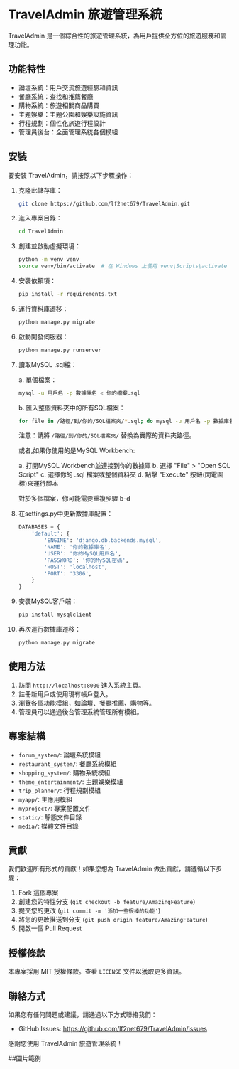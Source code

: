 # TravelAdmin 旅遊管理系統

TravelAdmin 是一個綜合性的旅遊管理系統，為用戶提供全方位的旅遊服務和管理功能。

## 功能特性

- 論壇系統：用戶交流旅遊經驗和資訊
- 餐廳系統：查找和推薦餐廳
- 購物系統：旅遊相關商品購買
- 主題娛樂：主題公園和娛樂設施資訊
- 行程規劃：個性化旅遊行程設計
- 管理員後台：全面管理系統各個模組

## 安裝

要安裝 TravelAdmin，請按照以下步驟操作：

1. 克隆此儲存庫：
   ```bash
   git clone https://github.com/lf2net679/TravelAdmin.git
   ```

2. 進入專案目錄：
   ```bash
   cd TravelAdmin
   ```

3. 創建並啟動虛擬環境：
   ```bash
   python -m venv venv
   source venv/bin/activate  # 在 Windows 上使用 venv\Scripts\activate
   ```

4. 安裝依賴項：
   ```bash
   pip install -r requirements.txt
   ```

5. 運行資料庫遷移：
   ```bash
   python manage.py migrate
   ```

6. 啟動開發伺服器：
   ```bash
   python manage.py runserver
   ```

7. 讀取MySQL .sql檔：

   a. 單個檔案：
   ```bash
   mysql -u 用戶名 -p 數據庫名 < 你的檔案.sql
   ```
   
   b. 匯入整個資料夾中的所有SQL檔案：
   ```bash
   for file in /路徑/到/你的/SQL檔案夾/*.sql; do mysql -u 用戶名 -p 數據庫名 < "$file"; done
   ```
   
   注意：請將 `/路徑/到/你的/SQL檔案夾/` 替換為實際的資料夾路徑。
   
   或者,如果你使用的是MySQL Workbench:
   
   a. 打開MySQL Workbench並連接到你的數據庫
   b. 選擇 "File" > "Open SQL Script"
   c. 選擇你的 .sql 檔案或整個資料夾
   d. 點擊 "Execute" 按鈕(閃電圖標)來運行腳本
   
   對於多個檔案，你可能需要重複步驟 b-d

8. 在settings.py中更新數據庫配置：
   ```python
   DATABASES = {
       'default': {
           'ENGINE': 'django.db.backends.mysql',
           'NAME': '你的數據庫名',
           'USER': '你的MySQL用戶名',
           'PASSWORD': '你的MySQL密碼',
           'HOST': 'localhost',
           'PORT': '3306',
       }
   }
   ```

9. 安裝MySQL客戶端：
   ```bash
   pip install mysqlclient
   ```

10. 再次運行數據庫遷移：
    ```bash
    python manage.py migrate
    ```

## 使用方法

1. 訪問 `http://localhost:8000` 進入系統主頁。
2. 註冊新用戶或使用現有帳戶登入。
3. 瀏覽各個功能模組，如論壇、餐廳推薦、購物等。
4. 管理員可以通過後台管理系統管理所有模組。

## 專案結構

- `forum_system/`: 論壇系統模組
- `restaurant_system/`: 餐廳系統模組
- `shopping_system/`: 購物系統模組
- `theme_entertainment/`: 主題娛樂模組
- `trip_planner/`: 行程規劃模組
- `myapp/`: 主應用模組
- `myproject/`: 專案配置文件
- `static/`: 靜態文件目錄
- `media/`: 媒體文件目錄

## 貢獻

我們歡迎所有形式的貢獻！如果您想為 TravelAdmin 做出貢獻，請遵循以下步驟：

1. Fork 這個專案
2. 創建您的特性分支 (`git checkout -b feature/AmazingFeature`)
3. 提交您的更改 (`git commit -m '添加一些很棒的功能'`)
4. 將您的更改推送到分支 (`git push origin feature/AmazingFeature`)
5. 開啟一個 Pull Request

## 授權條款

本專案採用 MIT 授權條款。查看 `LICENSE` 文件以獲取更多資訊。

## 聯絡方式

如果您有任何問題或建議，請通過以下方式聯絡我們：

- GitHub Issues: https://github.com/lf2net679/TravelAdmin/issues

感謝您使用 TravelAdmin 旅遊管理系統！

##圖片範例
